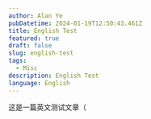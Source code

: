 ```yaml
---
author: Alan Ye
pubDatetime: 2024-01-19T12:50:43.461Z
title: English Test
featured: true
draft: false
slug: english-test
tags:
  - Misc
description: English Test
language: English
---
```


这是一篇英文测试文章（